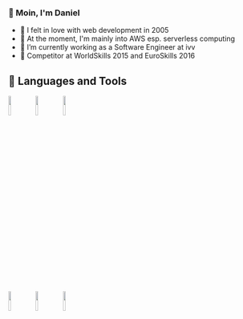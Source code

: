 ### 👋 Moin, I'm Daniel

- 👶 I felt in love with web development in 2005
- 👀 At the moment, I'm mainly into AWS esp. serverless computing
- 💼 I’m currently working as a Software Engineer at ivv
- 🏅 Competitor at WorldSkills 2015 and EuroSkills 2016

## 🧰 Languages and Tools

<p>
  <code><img width="10%" src="https://www.vectorlogo.zone/logos/typescriptlang/typescriptlang-official.svg"></code>
  <code><img width="10%" src="https://www.vectorlogo.zone/logos/nodejs/nodejs-horizontal.svg"></code>
  <code><img width="10%" src="https://www.vectorlogo.zone/logos/golang/golang-horizontal.svg"></code>
  <br />
  <code><img width="10%" src="https://www.vectorlogo.zone/logos/amazon_aws/amazon_aws-ar21.svg"></code>
  <code><img width="10%" src="https://www.vectorlogo.zone/logos/serverless/serverless-ar21.svg"></code>
  <code><img width="10%" src="https://www.vectorlogo.zone/logos/gnu_bash/gnu_bash-ar21.svg"></code>
  <br />
</p>

